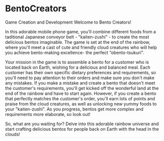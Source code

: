 # BentoCreators
Game Creation and Development
Welcome to Bento Creators! 

In this adorable mobile phone game, you'll combine different foods from a taditional Japanese conveyor belt - "kaiten-zushi" - to create the most delicious bentos imaginable. The game is set at the end of the rainbow, where you'll meet a cast of cute and friendly cloud creatures who will help you achieve bento-making excellence- the perfect “obento-tsukuri".

Your mission in the game is to assemble a bento for a customer who is located back on Earth, wishing for a delicious and balanced meal. Each customer has their own specific dietary preferences and requirements, so you'll need to pay attention to their orders and make sure you don't make any mistakes. If you make a mistake and create a bento that doesn't meet the customer's requirements, you'll get kicked off the wonderful land at the end of the rainbow and have to start again. However, if you create a bento that perfectly matches the customer's order, you'll earn lots of points and praise from the cloud creatures, as well as unlocking new yummy foods to your "kaiten-zushi". As you progress, bentos get more complex and requirements more elaborate, so look out!

So, what are you waiting for? Delve into this adorable rainbow universe and start crafting delicious bentos for people back on Earth with the head in the clouds!
